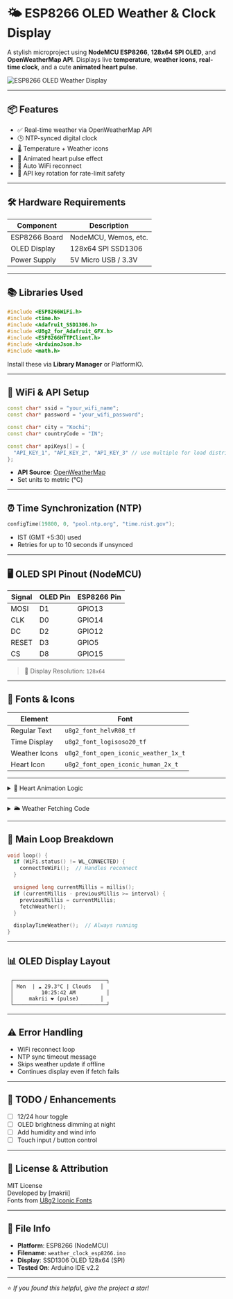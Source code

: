 
# 🌤️ ESP8266 OLED Weather & Clock Display

A stylish microproject using **NodeMCU ESP8266**, **128x64 SPI OLED**, and **OpenWeatherMap API**. Displays live **temperature**, **weather icons**, **real-time clock**, and a cute **animated heart pulse**.

![ESP8266 OLED Weather Display](https://your-image-link-here.png) <!-- optional screenshot -->

---

## 📦 Features

- ✅ Real-time weather via OpenWeatherMap API
- 🕒 NTP-synced digital clock
- 🌡️ Temperature + Weather icons
- 💓 Animated heart pulse effect
- 📶 Auto WiFi reconnect
- 🔄 API key rotation for rate-limit safety

---

## 🛠️ Hardware Requirements

| Component       | Description              |
|----------------|--------------------------|
| ESP8266 Board  | NodeMCU, Wemos, etc.     |
| OLED Display   | 128x64 SPI SSD1306       |
| Power Supply   | 5V Micro USB / 3.3V      |

---

## 📚 Libraries Used

```cpp
#include <ESP8266WiFi.h>
#include <time.h>
#include <Adafruit_SSD1306.h>
#include <U8g2_for_Adafruit_GFX.h>
#include <ESP8266HTTPClient.h>
#include <ArduinoJson.h>
#include <math.h>
```

Install these via **Library Manager** or PlatformIO.

---

## 📡 WiFi & API Setup

```cpp
const char* ssid = "your_wifi_name";
const char* password = "your_wifi_password";

const char* city = "Kochi";
const char* countryCode = "IN";

const char* apiKeys[] = {
  "API_KEY_1", "API_KEY_2", "API_KEY_3" // use multiple for load distribution
};
```

- **API Source**: [OpenWeatherMap](https://openweathermap.org/api)
- Set units to metric (°C)

---

## ⏰ Time Synchronization (NTP)

```cpp
configTime(19800, 0, "pool.ntp.org", "time.nist.gov");
```

- IST (GMT +5:30) used
- Retries for up to 10 seconds if unsynced

---

## 🖥️ OLED SPI Pinout (NodeMCU)

| Signal  | OLED Pin | ESP8266 Pin |
|---------|----------|-------------|
| MOSI    | D1       | GPIO13      |
| CLK     | D0       | GPIO14      |
| DC      | D2       | GPIO12      |
| RESET   | D3       | GPIO5       |
| CS      | D8       | GPIO15      |

> 📐 Display Resolution: `128x64`

---

## 🎨 Fonts & Icons

| Element         | Font                            |
|----------------|----------------------------------|
| Regular Text    | `u8g2_font_helvR08_tf`          |
| Time Display    | `u8g2_font_logisoso20_tf`       |
| Weather Icons   | `u8g2_font_open_iconic_weather_1x_t` |
| Heart Icon      | `u8g2_font_open_iconic_human_2x_t`   |

---

<details>
<summary>💓 Heart Animation Logic</summary>

```cpp
float pulseAngle = 0;
const float PULSE_SPEED = 0.15;
const int PULSE_AMPLITUDE = 2;

int offset = (int)(sin(pulseAngle) * PULSE_AMPLITUDE);
pulseAngle += PULSE_SPEED;
```

- Smooth up/down bounce
- Drawn alongside "makrii" branding
</details>

---

<details>
<summary>🌥️ Weather Fetching Code</summary>

```cpp
void fetchWeather() {
  HTTPClient http;
  String url = String("http://api.openweathermap.org/data/2.5/weather?q=") +
               city + "," + countryCode + "&appid=" + apiKeys[apiKeyIndex] + "&units=metric";

  http.begin(url);
  int httpCode = http.GET();

  if (httpCode == HTTP_CODE_OK) {
    String payload = http.getString();
    DynamicJsonDocument doc(1024);
    deserializeJson(doc, payload);

    weatherMain = doc["weather"][0]["main"].as<String>();
    temperature = doc["main"]["temp"].as<float>();
  }

  apiKeyIndex = (apiKeyIndex + 1) % NUM_API_KEYS;
}
```

- Rotates API keys
- Parses JSON via `ArduinoJson`
</details>

---

## 🔁 Main Loop Breakdown

```cpp
void loop() {
  if (WiFi.status() != WL_CONNECTED) {
    connectToWiFi();  // Handles reconnect
  }

  unsigned long currentMillis = millis();
  if (currentMillis - previousMillis >= interval) {
    previousMillis = currentMillis;
    fetchWeather();
  }

  displayTimeWeather();  // Always running
}
```

---

## 📊 OLED Display Layout

```text
 ┌──────────────────────────────┐
 │ Mon  | ☁️ 29.3°C | Clouds   │
 │         10:25:42 AM          │
 │     makrii ❤️ (pulse)       │
 └──────────────────────────────┘
```

---

## ⚠️ Error Handling

- WiFi reconnect loop
- NTP sync timeout message
- Skips weather update if offline
- Continues display even if fetch fails

---

## 🧠 TODO / Enhancements

- [ ] 12/24 hour toggle
- [ ] OLED brightness dimming at night
- [ ] Add humidity and wind info
- [ ] Touch input / button control

---

## 📝 License & Attribution

MIT License  
Developed by [makrii]  
Fonts from [U8g2 Iconic Fonts](https://github.com/olikraus/u8g2/wiki/fntgrpiconic)

---

## 📁 File Info

- **Platform**: ESP8266 (NodeMCU)
- **Filename**: `weather_clock_esp8266.ino`
- **Display**: SSD1306 OLED 128x64 (SPI)
- **Tested On**: Arduino IDE v2.2

---

⭐ *If you found this helpful, give the project a star!*
